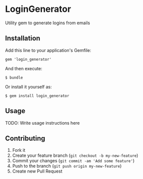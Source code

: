 # LoginGenerator

Utility gem to generate logins from emails

## Installation

Add this line to your application's Gemfile:

    gem 'login_generator'

And then execute:

    $ bundle

Or install it yourself as:

    $ gem install login_generator

## Usage

TODO: Write usage instructions here

## Contributing

1. Fork it
2. Create your feature branch (`git checkout -b my-new-feature`)
3. Commit your changes (`git commit -am 'Add some feature'`)
4. Push to the branch (`git push origin my-new-feature`)
5. Create new Pull Request
